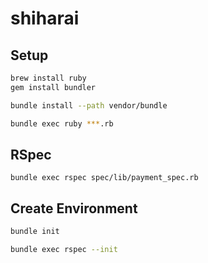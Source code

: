 # shiharai

## Setup

```sh
brew install ruby
gem install bundler
```

```sh
bundle install --path vendor/bundle
```

```sh
bundle exec ruby ***.rb
```

## RSpec

```
bundle exec rspec spec/lib/payment_spec.rb
```

## Create Environment

```sh
bundle init
```

```sh
bundle exec rspec --init
```

